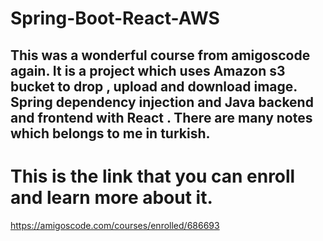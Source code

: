 # Spring-Boot-React-AWS

## This was a wonderful course from amigoscode again. It is a project which uses Amazon s3 bucket to drop , upload and download image. Spring dependency injection and Java backend and frontend with React . There are many notes which belongs to me in turkish.

# This is the link that you can enroll and learn more about it.
https://amigoscode.com/courses/enrolled/686693
